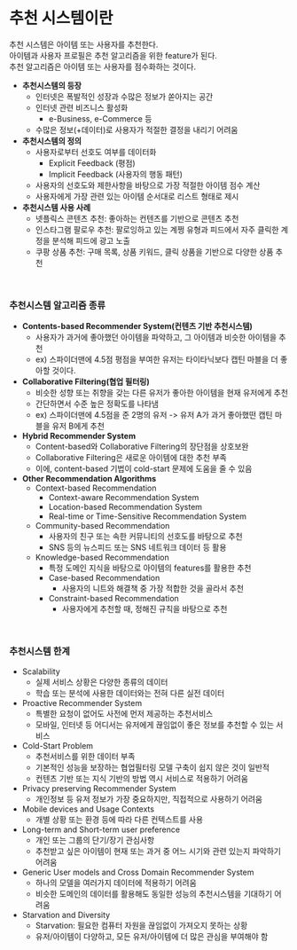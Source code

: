 # 추천 시스템이란

추천 시스템은 아이템 또는 사용자를 추천한다.  
아이템과 사용자 프로필은 추천 알고리즘을 위한 feature가 된다.  
추천 알고리즘은 아이템 또는 사용자를 점수화하는 것이다.  

 - __추천시스템의 등장__
    - 인터넷은 폭발적인 성장과 수많은 정보가 쏟아지는 공간
    - 인터넷 관련 비즈니스 활성화
        - e-Business, e-Commerce 등
    - 수많은 정보(+데이터)로 사용자가 적절한 결정을 내리기 어려움
 - __추천시스템의 정의__
    - 사용자로부터 선호도 여부를 데이터화
        - Explicit Feedback (평점)
        - Implicit Feedback (사용자의 행동 패턴)
    - 사용자의 선호도와 제한사항을 바탕으로 가장 적절한 아이템 점수 계산
    - 사용자에게 가장 관련 있는 아이템 순서대로 리스트 형태로 제시
 - __추천시스템 사용 사례__
    - 넷플릭스 콘텐츠 추천: 좋아하는 컨텐츠를 기반으로 콘텐츠 추천
    - 인스타그램 팔로우 추천: 팔로잉하고 있는 계쩡 유형과 피드에서 자주 클릭한 계정을 분석해 피드에 광고 노출
    - 쿠팡 상품 추천: 구매 목록, 상품 키워드, 클릭 상품을 기반으로 다양한 상품 추천

<br/>

### 추천시스템 알고리즘 종류

 - __Contents-based Recommender System(컨텐츠 기반 추천시스템)__
    - 사용자가 과거에 좋아했던 아이템을 파악하고, 그 아이템과 비슷한 아이템을 추천
    - ex) 스파이더맨에 4.5점 평점을 부여한 유저는 타이타닉보다 캡틴 마블을 더 좋아할 것이다.
 - __Collaborative Filtering(협업 필터링)__
    - 비슷한 성향 또는 취향을 갖는 다른 유저가 좋아한 아이템을 현재 유저에게 추천
    - 간단하면서 수준 높은 정확도를 나타냄
    - ex) 스파이더맨에 4.5점을 준 2명의 유저 -> 유저 A가 과거 좋아했떤 캡틴 마블을 유저 B에게 추천
 - __Hybrid Recommender System__
    - Content-based와 Collaborative Filtering의 장단점을 상호보완
    - Collaborative Filtering은 새로운 아이템에 대한 추천 부족
    - 이에, content-based 기법이 cold-start 문제에 도움을 줄 수 있음
 - __Other Recommendation Algorithms__
    - Context-based Recommendation
        - Context-aware Recommendation System
        - Location-based Recommendation System
        - Real-time or Time-Sensitive Recommendation System
    - Community-based Recommendation
        - 사용자의 친구 또는 속한 커뮤니티의 선호도를 바탕으로 추천
        - SNS 등의 뉴스피드 또는 SNS 네트워크 데이터 등 활용
    - Knowledge-based Recommendation
        - 특정 도메인 지식을 바탕으로 아이템의 features를 활용한 추천
        - Case-based Recommendation
            - 사용자의 니트와 해결책 중 가장 적합한 것을 골라서 추천
        - Constraint-based Recommendation
            - 사용자에게 추천할 때, 정해진 규칙을 바탕으로 추천

<br/>

### 추천시스템 한계

 - Scalability
    - 실제 서비스 상황은 다양한 종류의 데이터
    - 학습 또는 분석에 사용한 데이터와는 전혀 다른 실전 데이터
 - Proactive Recommender System
    - 특별한 요청이 없어도 사전에 먼저 제공하는 추천서비스
    - 모바일, 인터넷 등 어디서는 유저에게 끊임없이 좋은 정보를 추천할 수 있는 서비스
 - Cold-Start Problem
    - 추천서비스를 위한 데이터 부족
    - 기본적인 성능을 보장하는  협업필터링 모델 구축이 쉽지 않은 것이 일반적
    - 컨텐츠 기반 또는 지식 기반의 방법 역시 서비스로 적용하기 어려움
 - Privacy preserving Recommender System
    - 개인정보 등 유저 정보가 가장 중요하지만, 직접적으로 사용하기 어려움
 - Mobile devices and Usage Contexts
    - 개별 상황 또는 환경 등에 따라 다른 컨텍스트를 사용
 - Long-term and Short-term user preference
    - 개인 또는 그룹의 단기/장기 관심사항
    - 추천받고 싶은 아이템이 현재 또는 과거 중 어느 시기와 관련 있는지 파악하기 어려움
 - Generic User models and Cross Domain Recommender System
    - 하나의 모델을 여러가지 데이터에 적용하기 어려움
    - 비슷한 도메인의 데이터를 활용해도 동일한 성능의 추천시스템을 기대하기 어려움
 - Starvation and Diversity
    - Starvation: 필요한 컴퓨터 자원을 끊임없이 가져오지 못하는 상황
    - 유저/아이템이 다양하고, 모든 유저/아이템에 더 많은 관심을 부여해야 함
